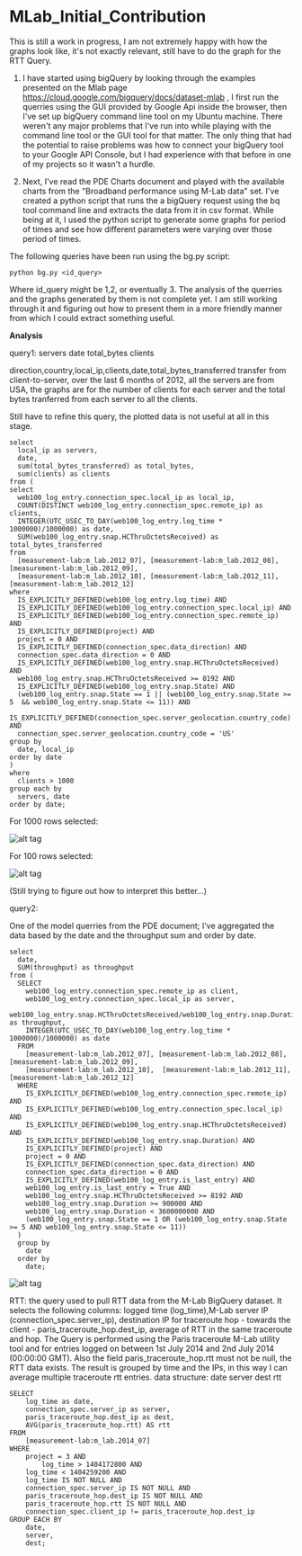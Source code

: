 # MLab_Initial_Contribution


This is still a work in progress, I am not extremely happy with how the graphs look like, it's not exactly relevant, still have to do the graph for the RTT Query.

1. I have started using bigQuery by looking through the examples presented on the Mlab page https://cloud.google.com/bigquery/docs/dataset-mlab , I first run the querries using the GUI provided by Google Api inside the browser, then I've set up bigQuery command line tool on my Ubuntu machine.
 There weren't any major problems that I've run into while playing with the command line tool or the GUI tool for that matter. The only thing that had the potential to raise problems was how to connect your bigQuery tool to your Google API Console, but I had experience with that before in one of my projects so it wasn't a hurdle.

2. Next, I've read the PDE Charts document and played with the available charts from the "Broadband performance using M-Lab data" set.
I've created a python script that runs the a bigQuery request using the bq tool command line and extracts the data from it in csv format. While being at it, I used the python script to generate some graphs for period of times and see how different parameters were varying over those period of times.

The following queries have been run using the bg.py script:

	python bg.py <id_query>

Where id_query might be 1,2, or eventually 3. The analysis of the querries and the graphs generated by them is not complete yet. I am still working through it and figuring out how to present them in a more friendly manner from which I could extract something useful.

<b> Analysis </b>

query1:
servers	date	total_bytes	clients

direction,country,local_ip,clients,date,total_bytes_transferred
transfer from client-to-server, over the last 6 months of 2012, all the servers are from USA, the graphs are for the number of clients for each server and the total bytes tranferred from each server to all the clients.

Still have to refine this query, the plotted data is not useful at all in this stage.

	select 
	  local_ip as servers,
	  date,
	  sum(total_bytes_transferred) as total_bytes,
	  sum(clients) as clients
	from (
	select 
	  web100_log_entry.connection_spec.local_ip as local_ip,
	  COUNT(DISTINCT web100_log_entry.connection_spec.remote_ip) as clients,
	  INTEGER(UTC_USEC_TO_DAY(web100_log_entry.log_time * 1000000)/1000000) as date,
	  SUM(web100_log_entry.snap.HCThruOctetsReceived) as total_bytes_transferred 
	from 
	  [measurement-lab:m_lab.2012_07], [measurement-lab:m_lab.2012_08], [measurement-lab:m_lab.2012_09], 
	  [measurement-lab:m_lab.2012_10], [measurement-lab:m_lab.2012_11], [measurement-lab:m_lab.2012_12] 
	where 
	  IS_EXPLICITLY_DEFINED(web100_log_entry.log_time) AND 
	  IS_EXPLICITLY_DEFINED(web100_log_entry.connection_spec.local_ip) AND 
	  IS_EXPLICITLY_DEFINED(web100_log_entry.connection_spec.remote_ip) AND 
	  IS_EXPLICITLY_DEFINED(project) AND 
	  project = 0 AND 
	  IS_EXPLICITLY_DEFINED(connection_spec.data_direction) AND 
	  connection_spec.data_direction = 0 AND 
	  IS_EXPLICITLY_DEFINED(web100_log_entry.snap.HCThruOctetsReceived) AND 
	  web100_log_entry.snap.HCThruOctetsReceived >= 8192 AND 
	  IS_EXPLICITLY_DEFINED(web100_log_entry.snap.State) AND 
	  (web100_log_entry.snap.State == 1 || (web100_log_entry.snap.State >= 5  && web100_log_entry.snap.State <= 11)) AND 
	  IS_EXPLICITLY_DEFINED(connection_spec.server_geolocation.country_code) AND 
	  connection_spec.server_geolocation.country_code = 'US' 
	group by 
	  date, local_ip 
	order by date
	) 
	where
	  clients > 1000
	group each by
	  servers, date
	order by date;

For 1000 rows selected:

![alt tag](https://raw.githubusercontent.com/elf11/MLab_Initial_Contribution/master/example02_query1_1000rows_limit.png)

For 100 rows selected:

![alt tag](https://raw.githubusercontent.com/elf11/MLab_Initial_Contribution/master/example02_query1_100rows_limit.png)

(Still trying to figure out how to interpret this better...)

query2:

One of the model querries from the PDE document; I've aggregated the data based by the date and the throughput sum and order by date.

	select 
	  date,
	  SUM(throughput) as throughput 
	from (
	  SELECT 
	    web100_log_entry.connection_spec.remote_ip as client, 
	    web100_log_entry.connection_spec.local_ip as server, 
	    web100_log_entry.snap.HCThruOctetsReceived/web100_log_entry.snap.Duration as throughput, 
	    INTEGER(UTC_USEC_TO_DAY(web100_log_entry.log_time * 1000000)/1000000) as date 
	  FROM 
	    [measurement-lab:m_lab.2012_07], [measurement-lab:m_lab.2012_08],  [measurement-lab:m_lab.2012_09], 
	    [measurement-lab:m_lab.2012_10],  [measurement-lab:m_lab.2012_11], [measurement-lab:m_lab.2012_12]
	  WHERE 
	    IS_EXPLICITLY_DEFINED(web100_log_entry.connection_spec.remote_ip) AND 
	    IS_EXPLICITLY_DEFINED(web100_log_entry.connection_spec.local_ip) AND 
	    IS_EXPLICITLY_DEFINED(web100_log_entry.snap.HCThruOctetsReceived) AND 
	    IS_EXPLICITLY_DEFINED(web100_log_entry.snap.Duration) AND 
	    IS_EXPLICITLY_DEFINED(project) AND 
	    project = 0 AND 
	    IS_EXPLICITLY_DEFINED(connection_spec.data_direction) AND 
	    connection_spec.data_direction = 0 AND 
	    IS_EXPLICITLY_DEFINED(web100_log_entry.is_last_entry) AND 
	    web100_log_entry.is_last_entry = True AND 
	    web100_log_entry.snap.HCThruOctetsReceived >= 8192 AND 
	    web100_log_entry.snap.Duration >= 900000 AND 
	    web100_log_entry.snap.Duration < 3600000000 AND 
	    (web100_log_entry.snap.State == 1 OR (web100_log_entry.snap.State >= 5 AND web100_log_entry.snap.State <= 11))
	  ) 
	  group by 
	    date 
	  order by 
	    date;

![alt tag](https://raw.githubusercontent.com/elf11/MLab_Initial_Contribution/master/example01.png)

RTT: the query used to pull RTT data from the M-Lab BigQuery dataset.
It selects the following columns: logged time (log_time),M-Lab server IP (connection_spec.server_ip), destination IP for traceroute hop - towards the client - paris_traceroute_hop.dest_ip, average of RTT in the same traceroute and hop.
The Query is performed using the Paris traceroute M-Lab utility tool and for entries logged on between 1st July 2014 and 2nd July 2014 (00:00:00 GMT). Also the field paris_traceroute_hop.rtt must not be null, the RTT data exists. The result is grouped by time and the IPs, in this way I can average multiple traceroute rtt entries.
data structure:
date	server	dest	rtt

	SELECT
		log_time as date,
		connection_spec.server_ip as server,
		paris_traceroute_hop.dest_ip as dest,
		AVG(paris_traceroute_hop.rtt) AS rtt
	FROM 
		[measurement-lab:m_lab.2014_07]
	WHERE
		project = 3 AND
	    	log_time > 1404172800 AND
		log_time < 1404259200 AND
		log_time IS NOT NULL AND
		connection_spec.server_ip IS NOT NULL AND
		paris_traceroute_hop.dest_ip IS NOT NULL AND
		paris_traceroute_hop.rtt IS NOT NULL AND
		connection_spec.client_ip != paris_traceroute_hop.dest_ip
	GROUP EACH BY
		date,
		server,
		dest;
